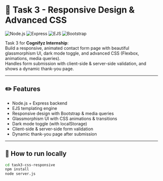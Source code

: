 # 🌱 Task 3 - Responsive Design & Advanced CSS

![Node.js](https://img.shields.io/badge/Node.js-18.x-green)
![Express](https://img.shields.io/badge/Express.js-^4.18-lightgrey)
![EJS](https://img.shields.io/badge/EJS-template-orange)
![Bootstrap](https://img.shields.io/badge/Bootstrap-5.3-blueviolet)

Task 3 for **Cognifyz Internship**:  
Build a responsive, animated contact form page with beautiful glassmorphism UI, dark mode toggle, and advanced CSS (Flexbox, animations, media queries).  
Handles form submission with client-side & server-side validation, and shows a dynamic thank-you page.

---

## ✏️ **Features**

- Node.js + Express backend
- EJS templating engine
- Responsive design with Bootstrap & media queries
- Glassmorphism UI with CSS animations & transitions
- Dark mode toggle (with localStorage)
- Client-side & server-side form validation
- Dynamic thank-you page after submission

---

## 🚀 **How to run locally**

```bash
cd task3-css-responsive
npm install
node server.js
